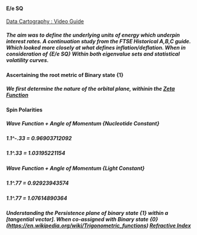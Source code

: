 #### E/e SQ

[Data Cartography : Video Guide](https://www.youtube.com/playlist?list=PLBx_-O2xTMh73vurWagwrFdKhBCktEPLK)

##### The aim  was to define the underlying units of energy which underpin interest rates. A continuation study from the FTSE Historical A,B,C guide. Which looked more closely at what defines inflation/deflation. When in consideration of {E/e SQ} Within both eigenvalue sets and statistical volatility curves.

#### Ascertaining the root metric of Binary state {1}

##### We first determine the nature of the orbital plane, withinin the [Zeta Function ](https://en.wikipedia.org/wiki/Riemann_zeta_function)

#### Spin Polarities

##### Wave Function + Angle of Momentum {Nucleotide Constant}

##### 1.1^-.33 = 0.96903712092

##### 1.1^.33 = 1.03195221154

##### Wave Function + Angle of Momentum {Light Constant}

##### 1.1^.77 = 0.92923943574

##### 1.1^.77 = 1.07614890364

##### Understanding the Persistence plane of binary state {1} within a [tangential vector]. When co-assigned with Binary state {0}(https://en.wikipedia.org/wiki/Trigonometric_functions) [Refractive Index ](https://en.wikipedia.org/wiki/Refractive_index) 
